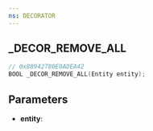 ```yaml
---
ns: DECORATOR
---
```

## _DECOR_REMOVE_ALL

```c
// 0x88942780E0ADEA42
BOOL _DECOR_REMOVE_ALL(Entity entity);
```

## Parameters
* **entity**:
